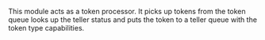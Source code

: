 This module acts as a token processor. 
It picks up tokens from the token queue looks up the teller status and puts the token to a teller queue with the token type capabilities.
